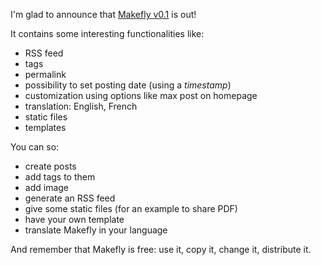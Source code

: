 I'm glad to announce that [Makefly v0.1](makefly_0.1.zip "Download makefly v0.1 on github") is out!

It contains some interesting functionalities like:

  * RSS feed
  * tags
  * permalink
  * possibility to set posting date (using a _timestamp_)
  * customization using options like max post on homepage
  * translation: English, French
  * static files
  * templates

You can so:

  * create posts
  * add tags to them
  * add image
  * generate an RSS feed
  * give some static files (for an example to share PDF)
  * have your own template
  * translate Makefly in your language

And remember that Makefly is free: use it, copy it, change it, distribute it.
